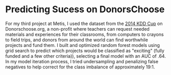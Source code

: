 # Predicting Sucess on DonorsChoose

For my third project at Metis, I used the dataset from the [2014 KDD Cup](https://www.kaggle.com/c/kdd-cup-2014-predicting-excitement-at-donors-choose) on Donorschoose.org, a non-profit where teachers can request needed materials and experiences for their classrooms, from computers to crayons to field trips, and donors from around the world can find worthwhile projects and fund them. I built and optimized random forest models using grid search to predict which projects would be classified as "exciting" (fully funded and a few other criteria)), selecting a final model with an AUC of .64. In my model iteration process, I tried undersampling and penalizing false negatives to help correct for the class imbalance of approximately 19:1. 
